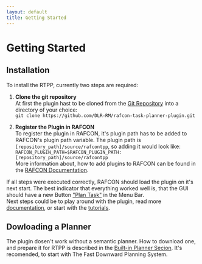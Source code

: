 ```yaml
---
layout: default
title: Getting Started
---
```


# Getting Started

## Installation
To install the RTPP, currently two steps are required:<br>
1. **Clone the git repository** <br>
At first the plugin hast to be cloned from the [Git Repository](https://github.com/DLR-RM/rafcon-task-planner-plugin) into a directory of your choice:<br>
`git clone https://github.com/DLR-RM/rafcon-task-planner-plugin.git`<br>

1. **Register the Plugin in RAFCON**<br>
To register the plugin in RAFCON, it's plugin path has to be added to RAFCON's plugin path variable. The plugin path is `[repository_path]/source/rafcontpp`, so adding it would look like:<br>
`RAFCON_PLUGIN_PATH=$RAFCON_PLUGIN_PATH:[repository_path]/source/rafcontpp`<br>
More information about, how to add plugins to RAFCON can be found in the [RAFCON Documentation](https://rafcon.readthedocs.io/en/latest/plugins.html).<br>

If all steps were executed correctly, RAFCON should load the plugin on it's next start. The best indicator that everything worked well is, that the GUI should have a new Button ["Plan Task"](PlanTaskButton.md) in the Menu Bar.<br>
Next steps could be to play around with the plugin, read more [documentation](../documentation.md), or start with the [tutorials](../tutorials.md). 

## Dowloading a Planner
The plugin dosen't work without a semantic planner. How to download one, and prepare it for RTPP is described in the [Built-in Planner Secion](Planner.md). It's recomended, to start with The Fast Downward Planning System.

